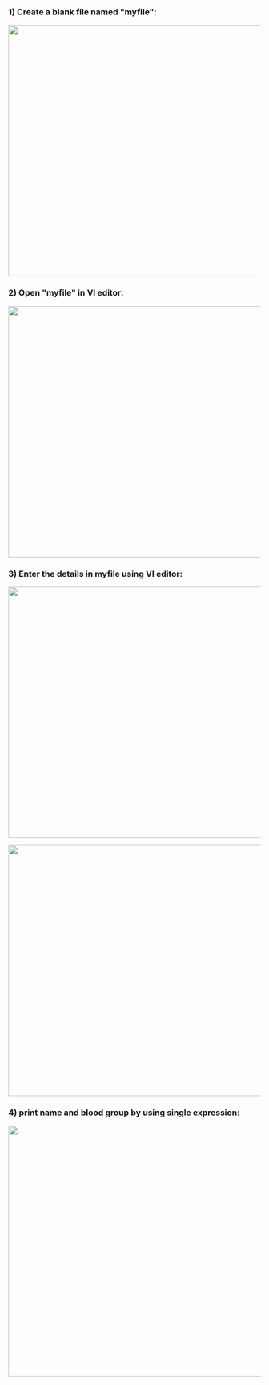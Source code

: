 
### 1) Create a blank file named "myfile":

<p align="center">

<img width="800" height="500" src="https://user-images.githubusercontent.com/60919132/101275286-876e3400-37ca-11eb-9efa-75654b98cb81.png" >

</p>

### 2) Open "myfile" in VI editor:

<p align="center">

<img width="800" height="500" src="https://user-images.githubusercontent.com/60919132/101275823-c30afd00-37ce-11eb-9455-0293acc84705.png" >

</p>

### 3) Enter the details in myfile using VI editor:

<p align="center">

<img width="800" height="500" src="https://user-images.githubusercontent.com/60919132/101275723-f8631b00-37cd-11eb-979c-852aa837b676.png" >

</p>

<p align="center">

<img width="800" height="500" src="https://user-images.githubusercontent.com/60919132/101275714-ca7dd680-37cd-11eb-877d-54cf7fa751eb.png" >

</p>

### 4) print name and blood group by using single expression:

<p align="center">

<img width="800" height="500" src="https://user-images.githubusercontent.com/60919132/101275348-ee8be880-37ca-11eb-9f8d-1261e43faebb.png" >

</p>
